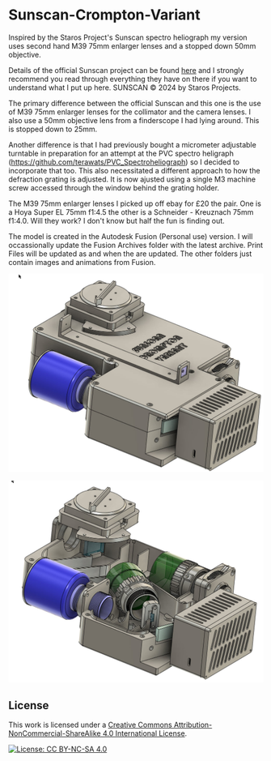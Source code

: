 # Sunscan-Crompton-Variant
Inspired by the Staros Project's Sunscan spectro heliograph my version uses second hand M39 75mm enlarger lenses and a stopped down 50mm objective.

Details of the official Sunscan project can be found [here](https://www.sunscan.net/) and I strongly recommend you read through everything they have on there if you want to understand what I put up here. SUNSCAN © 2024 by Staros Projects.

The primary difference between the official Sunscan and this one is the use of M39 75mm enlarger lenses for the collimator and the camera lenses. I also use a 50mm objective lens from a finderscope I had lying around. This is stopped down to 25mm.

Another difference is that I had previously bought a micrometer adjustable turntable in preparation for an attempt at the PVC spectro heligraph (https://github.com/terawats/PVC_Spectroheliograph) so I decided to incorporate that too. This also necessitated a different approach to how the defraction grating is adjusted. It is now ajusted using a single M3 machine screw accessed through the window behind the grating holder.

The M39 75mm enlarger lenses I picked up off ebay for £20 the pair. One is a Hoya Super EL 75mm f1:4.5 the other is a Schneider - Kreuznach 75mm f1:4.0. Will they work? I don't know but half the fun is finding out.

The model is created in the Autodesk Fusion (Personal use) version. I will occassionally update the Fusion Archives folder with the latest archive. Print Files will be updated as and when the are updated. The other folders just contain images and animations from Fusion.

![Image of Sunscan Crompton Variant](Images/Full-assembly.jpg)

![With the top removed](Images/Top-off.jpg)


## License

This work is licensed under a [Creative Commons Attribution-NonCommercial-ShareAlike 4.0 International License](https://creativecommons.org/licenses/by-nc-sa/4.0/).

[![License: CC BY-NC-SA 4.0](https://img.shields.io/badge/License-CC%20BY--NC--SA%204.0-lightgrey.svg)](https://creativecommons.org/licenses/by-nc-sa/4.0/)
